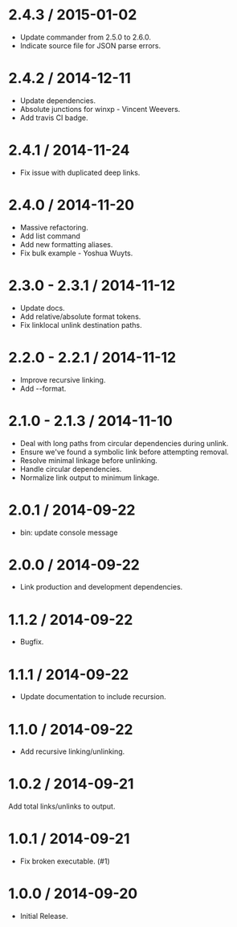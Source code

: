 
2.4.3 / 2015-01-02
==================

* Update commander from 2.5.0 to 2.6.0.
* Indicate source file for JSON parse errors.

2.4.2 / 2014-12-11
==================

* Update dependencies.
* Absolute junctions for winxp - Vincent Weevers.
* Add travis CI badge.

2.4.1 / 2014-11-24
==================

* Fix issue with duplicated deep links.

2.4.0 / 2014-11-20
==================

* Massive refactoring.
* Add list command
* Add new formatting aliases.
* Fix bulk example - Yoshua Wuyts.


2.3.0 - 2.3.1 / 2014-11-12
==================

* Update docs.
* Add relative/absolute format tokens.
* Fix linklocal unlink destination paths.

2.2.0 - 2.2.1 / 2014-11-12
==================

* Improve recursive linking.
* Add --format.

2.1.0 - 2.1.3 / 2014-11-10
==========================

* Deal with long paths from circular dependencies during unlink.
* Ensure we've found a symbolic link before attempting removal.
* Resolve minimal linkage before unlinking.
* Handle circular dependencies.
* Normalize link output to minimum linkage.

2.0.1 / 2014-09-22
==================

* bin: update console message

2.0.0 / 2014-09-22
==================

* Link production and development dependencies.

1.1.2 / 2014-09-22
==================

* Bugfix.

1.1.1 / 2014-09-22
==================

* Update documentation to include recursion.

1.1.0 / 2014-09-22
==================

* Add recursive linking/unlinking.

1.0.2 / 2014-09-21
==================

Add total links/unlinks to output.

1.0.1 / 2014-09-21
==================

* Fix broken executable. (#1)

1.0.0 / 2014-09-20
==================

* Initial Release.

